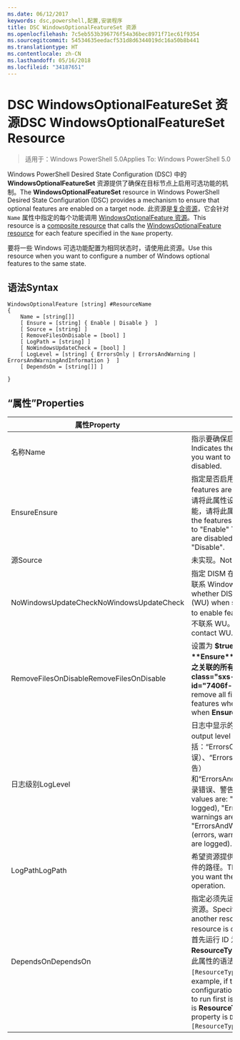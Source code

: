 ```yaml
---
ms.date: 06/12/2017
keywords: dsc,powershell,配置,安装程序
title: DSC WindowsOptionalFeatureSet 资源
ms.openlocfilehash: 7c5eb553b396776f54a36bec8971f71ec61f9354
ms.sourcegitcommit: 54534635eedacf531d8d6344019dc16a50b8b441
ms.translationtype: HT
ms.contentlocale: zh-CN
ms.lasthandoff: 05/16/2018
ms.locfileid: "34187651"
---
```

# <a name="dsc-windowsoptionalfeatureset-resource"></a><span data-ttu-id="7406f-103">DSC WindowsOptionalFeatureSet 资源</span><span class="sxs-lookup"><span data-stu-id="7406f-103">DSC WindowsOptionalFeatureSet Resource</span></span>

> <span data-ttu-id="7406f-104">适用于：Windows PowerShell 5.0</span><span class="sxs-lookup"><span data-stu-id="7406f-104">Applies To: Windows PowerShell 5.0</span></span>

<span data-ttu-id="7406f-105">Windows PowerShell Desired State Configuration (DSC) 中的 **WindowsOptionalFeatureSet** 资源提供了确保在目标节点上启用可选功能的机制。</span><span class="sxs-lookup"><span data-stu-id="7406f-105">The **WindowsOptionalFeatureSet** resource in Windows PowerShell Desired State Configuration (DSC) provides a mechanism to ensure that optional features are enabled on a target node.</span></span>
<span data-ttu-id="7406f-106">此资源是[复合资源](authoringResourceComposite.md)，它会针对 `Name` 属性中指定的每个功能调用 [WindowsOptionalFeature 资源](windowsOptionalFeatureResource.md)。</span><span class="sxs-lookup"><span data-stu-id="7406f-106">This resource is a [composite resource](authoringResourceComposite.md) that calls the [WindowsOptionalFeature resource](windowsOptionalFeatureResource.md) for each feature specified in the `Name` property.</span></span>

<span data-ttu-id="7406f-107">要将一些 Windows 可选功能配置为相同状态时，请使用此资源。</span><span class="sxs-lookup"><span data-stu-id="7406f-107">Use this resource when you want to configure a number of Windows optional features to the same state.</span></span>

## <a name="syntax"></a><span data-ttu-id="7406f-108">语法</span><span class="sxs-lookup"><span data-stu-id="7406f-108">Syntax</span></span>

```
WindowsOptionalFeature [string] #ResourceName
{
    Name = [string[]]
    [ Ensure = [string] { Enable | Disable }  ]
    [ Source = [string] ]
    [ RemoveFilesOnDisable = [bool] ]
    [ LogPath = [string] ]
    [ NoWindowsUpdateCheck = [bool] ]
    [ LogLevel = [string] { ErrorsOnly | ErrorsAndWarning | ErrorsAndWarningAndInformation }  ]
    [ DependsOn = [string[]] ]

}
```

## <a name="properties"></a><span data-ttu-id="7406f-109">“属性”</span><span class="sxs-lookup"><span data-stu-id="7406f-109">Properties</span></span>

|  <span data-ttu-id="7406f-110">属性</span><span class="sxs-lookup"><span data-stu-id="7406f-110">Property</span></span>  |  <span data-ttu-id="7406f-111">说明</span><span class="sxs-lookup"><span data-stu-id="7406f-111">Description</span></span>   |
|---|---|
| <span data-ttu-id="7406f-112">名称</span><span class="sxs-lookup"><span data-stu-id="7406f-112">Name</span></span>| <span data-ttu-id="7406f-113">指示要确保启用或禁用的功能的名称。</span><span class="sxs-lookup"><span data-stu-id="7406f-113">Indicates the name of the features that you want to ensure are enabled or disabled.</span></span>|
| <span data-ttu-id="7406f-114">Ensure</span><span class="sxs-lookup"><span data-stu-id="7406f-114">Ensure</span></span>| <span data-ttu-id="7406f-115">指定是否启用功能。</span><span class="sxs-lookup"><span data-stu-id="7406f-115">Specifies whether the features are enabled.</span></span> <span data-ttu-id="7406f-116">若要确保启用功能，请将此属性设置为“启用”。若要确保禁用功能，请将此属性设为“禁用”。</span><span class="sxs-lookup"><span data-stu-id="7406f-116">To ensure that the features are enabled, set this property to "Enable" To ensure that the features are disabled, set the property to "Disable".</span></span>|
| <span data-ttu-id="7406f-117">源</span><span class="sxs-lookup"><span data-stu-id="7406f-117">Source</span></span>| <span data-ttu-id="7406f-118">未实现。</span><span class="sxs-lookup"><span data-stu-id="7406f-118">Not implemented.</span></span>|
| <span data-ttu-id="7406f-119">NoWindowsUpdateCheck</span><span class="sxs-lookup"><span data-stu-id="7406f-119">NoWindowsUpdateCheck</span></span>| <span data-ttu-id="7406f-120">指定 DISM 在搜索源文件以启用功能时是否联系 Windows 更新 (WU)。</span><span class="sxs-lookup"><span data-stu-id="7406f-120">Specifies whether DISM contacts Windows Update (WU) when searching for the source files to enable features.</span></span> <span data-ttu-id="7406f-121">如果为 $true，则 DISM 不联系 WU。</span><span class="sxs-lookup"><span data-stu-id="7406f-121">If $true, DISM does not contact WU.</span></span>|
| <span data-ttu-id="7406f-122">RemoveFilesOnDisable</span><span class="sxs-lookup"><span data-stu-id="7406f-122">RemoveFilesOnDisable</span></span>| <span data-ttu-id="7406f-123">设置为 **$true** 可在功能禁用时（即，**Ensure** 设置为“Absent”时）删除与之关联的所有文件。</span><span class="sxs-lookup"><span data-stu-id="7406f-123">Set to **$true** to remove all files associated with the features when they are disabled (that is, when **Ensure** is set to "Absent").</span></span>|
| <span data-ttu-id="7406f-124">日志级别</span><span class="sxs-lookup"><span data-stu-id="7406f-124">LogLevel</span></span>| <span data-ttu-id="7406f-125">日志中显示的最大输出级别。</span><span class="sxs-lookup"><span data-stu-id="7406f-125">The maximum output level shown in the logs.</span></span> <span data-ttu-id="7406f-126">接受的值包括：“ErrorsOnly”（只记录错误）、“ErrorsAndWarning”（记录错误和警告）和“ErrorsAndWarningAndInformation”（记录错误、警告和调试信息）。</span><span class="sxs-lookup"><span data-stu-id="7406f-126">The accepted values are: "ErrorsOnly" (only errors are logged), "ErrorsAndWarning" (errors and warnings are logged), and "ErrorsAndWarningAndInformation" (errors, warnings, and debug information are logged).</span></span>|
| <span data-ttu-id="7406f-127">LogPath</span><span class="sxs-lookup"><span data-stu-id="7406f-127">LogPath</span></span>| <span data-ttu-id="7406f-128">希望资源提供程序在其中记录操作的日志文件的路径。</span><span class="sxs-lookup"><span data-stu-id="7406f-128">The path to a log file where you want the resource provider to log the operation.</span></span>|
| <span data-ttu-id="7406f-129">DependsOn</span><span class="sxs-lookup"><span data-stu-id="7406f-129">DependsOn</span></span>| <span data-ttu-id="7406f-130">指定必须先运行其他资源的配置，再配置此资源。</span><span class="sxs-lookup"><span data-stu-id="7406f-130">Specifies that the configuration of another resource must run before this resource is configured.</span></span> <span data-ttu-id="7406f-131">例如，如果你想要首先运行 ID 为 __ResourceName__、类型为 __ResourceType__ 的资源配置脚本块，则使用此属性的语法为 `DependsOn = "[ResourceType]ResourceName"`。</span><span class="sxs-lookup"><span data-stu-id="7406f-131">For example, if the ID of the resource configuration script block that you want to run first is __ResourceName__ and its type is __ResourceType__, the syntax for using this property is `DependsOn = "[ResourceType]ResourceName"`.</span></span>|